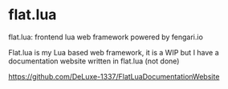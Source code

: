 # flat.lua

flat.lua: frontend lua web framework powered by fengari.io

Flat.lua is my Lua based web framework, it is a WIP but I have a documentation website written in flat.lua (not done)

https://github.com/DeLuxe-1337/FlatLuaDocumentationWebsite
